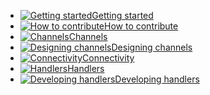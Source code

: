 * [![Getting started](https://www.messagehandler.net/images/left/start.png?v=1.0.0.0)<span>Getting started</span>](/documentation/README)
* [![How to contribute](https://www.messagehandler.net/images/left/contribute.png?v=1.0.0.0)<span>How to contribute</span>](/documentation/CONTRIBUTING)
* [![Channels](https://www.messagehandler.net/images/left/channels.png?v=1.0.0.0)<span>Channels</span>](/documentation/channels)
* [![Designing channels](https://www.messagehandler.net/images/left/design.png?v=1.0.0.0)<span>Designing channels</span>](/documentation/designing-channels)
* [![Connectivity](https://www.messagehandler.net/images/left/connect.png?v=1.0.0.0)<span>Connectivity</span>](/documentation/gateway)
* [![Handlers](https://www.messagehandler.net/images/left/handlers.png?v=1.0.0.0)<span>Handlers</span>](/documentation/handlers)	
* [![Developing handlers](https://www.messagehandler.net/images/left/develop.png?v=1.0.0.0)<span>Developing handlers</span>](/documentation/developing-handlers)

<!-- ### Basics
*  [Messaging basics](/documentation/messaging/basics)
*  [Processing basics](/documentation/messaging/basics)
*  [Use cases](/documentation/messaging/usecases)
*  [Message types](/documentation/messaging/types)
*  [Exchange patterns](/documentation/messaging/exchangepatterns)
*  [Processing patterns](/documentation/messaging/processingpatterns) -->
<!-- ### Concepts
*  [Handlers](/documentation/basics/handlers)
*  [Channels](/documentation/basics/channels)
*  [environments](/documentation/basics/handlers)
*  [endpoints](/documentation/basics/handlers) -->
<!-- *  [Testing your handler locally](/documentation/developing/local-testing)
*  [Setting up an automated build](/documentation/developing/setting-up-automated-build)
*  [Adding dynamic filtering](/documentation/developing/adding-dynamic-filtering)
*  [Adding variables and templates](/documentation/developing/adding-variables-and-templates)
*  [Running and diagnosing in the cloud](/documentation/developing/running-and-diagnosing-in-the-cloud) -->
<!-- ### Composing Channels

*  [Using te channel designer](/documentation/composing/using-the-channel-designer) -->